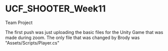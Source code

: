 # UCF_SHOOTER_Week11
Team Project

The first push was just uploading the basic files for the Unity Game that was made during zoom.
The only file that was changed by Brody was "Assets/Scripts/Player.cs"
